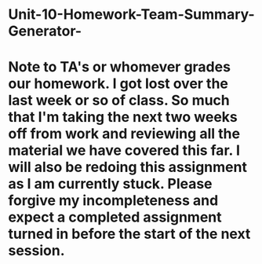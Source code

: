 # Unit-10-Homework-Team-Summary-Generator-


# Note to TA's or whomever grades our homework. I got lost over the last week or so of class. So much that I'm taking the next two weeks off from work and reviewing all the material we have covered this far. I will also be redoing this assignment as I am currently stuck. Please forgive my incompleteness and expect a completed assignment turned in before the start of the next session. 
